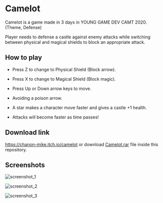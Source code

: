 # Camelot

Camelot is a game made in 3 days in YOUNG GAME DEV CAMT 2020. (Theme, Defense)

Player needs to defense a castle against enemy attacks while switching between physical and magical shields to block an appropriate attack.

## How to play
- Press Z to change to Physical Shield (Block arrow).
- Press X to change to Magical Shield (Block magic).
- Press Up or Down arrow keys to move.
- Avoiding a poison arrow.

- A star makes a character move faster and gives a castle +1 health.
- Attacks will become faster as time passes!

## Download link
https://chanon-mike.itch.io/camelot or download [Camelot.rar](https://github.com/chanon-mike/camelot/blob/main/Camelot.rar) file inside this repository.

## Screenshots

![screenshot_1](https://user-images.githubusercontent.com/27944646/174729054-d93de1b1-6681-4aa0-9ba8-4732f358e5fd.png)

![screenshot_2](https://user-images.githubusercontent.com/27944646/174729144-7b7863db-2295-44fc-a01f-f74b74a256dd.png)

![screenshot_3](https://user-images.githubusercontent.com/27944646/174729146-8d28ab0a-3582-48dc-910d-9815f9de232c.png)
